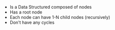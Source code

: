 * Is a Data Structured composed of nodes
* Has a root node
* Each node can have 1-N child nodes (recursively)
* Don't have any cycles